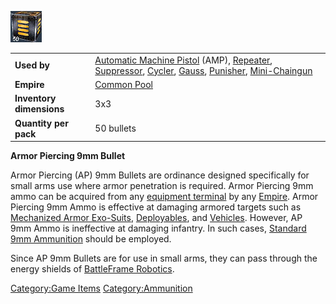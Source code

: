 ![](/images/ap9mmbullet.jpg "ap9mmbullet.jpg")

|                          |                                                                                                                                                                                                                                                                                        |
| ------------------------ | -------------------------------------------------------------------------------------------------------------------------------------------------------------------------------------------------------------------------------------------------------------------------------------- |
| **Used by**              | [Automatic Machine Pistol](/Automatic_Machine_Pistol "wikilink") (AMP), [Repeater](/Repeater "wikilink"), [Suppressor](/Suppressor "wikilink"), [Cycler](/Cycler "wikilink"), [Gauss](/Gauss "wikilink"), [Punisher](/Punisher "wikilink"), [Mini-Chaingun](/Mini-Chaingun "wikilink") |
| **Empire**               | [Common Pool](/Common_Pool "wikilink")                                                                                                                                                                                                                                                 |
| **Inventory dimensions** | 3x3                                                                                                                                                                                                                                                                                    |
| **Quantity per pack**    | 50 bullets                                                                                                                                                                                                                                                                             |

**Armor Piercing 9mm Bullet**

Armor Piercing (AP) 9mm Bullets are ordinance designed specifically for
small arms use where armor penetration is required. Armor Piercing 9mm
ammo can be acquired from any [equipment
terminal](/equipment_terminal "wikilink") by any
[Empire](/Empire "wikilink"). Armor Piercing 9mm Ammo is effective at
damaging armored targets such as [Mechanized Armor
Exo-Suits](/Armor_Index "wikilink"),
[Deployables](/Adaptive_Construction_Engine "wikilink"), and
[Vehicles](/Vehicle_Index "wikilink"). However, AP 9mm Ammo is
ineffective at damaging infantry. In such cases, [Standard 9mm
Ammunition](/9mm_Bullet "wikilink") should be employed.

Since AP 9mm Bullets are for use in small arms, they can pass through
the energy shields of [BattleFrame
Robotics](/BattleFrame_Robotics "wikilink").

[Category:Game Items](/Category:Game_Items "wikilink")
[Category:Ammunition](/Category:Ammunition "wikilink")
